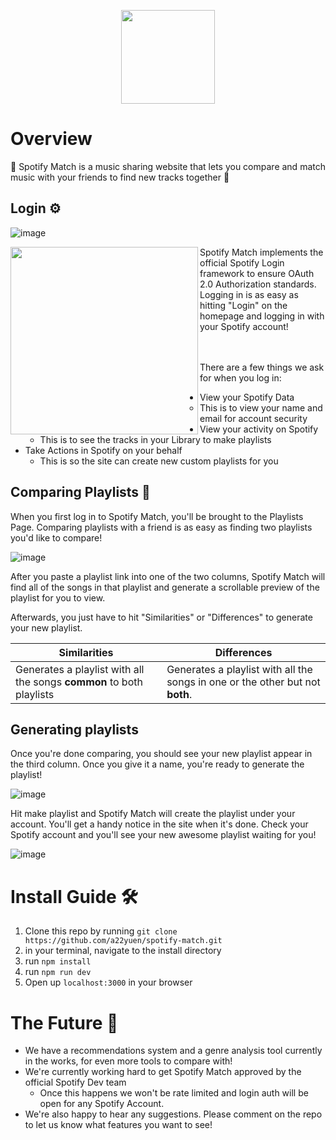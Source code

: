 <p align="center"> <img src="https://user-images.githubusercontent.com/64274316/221059329-e3778a0e-31a8-4f42-9dcb-22185c113f99.png" height="150"/> </p>

# Overview 
🌟 Spotify Match is a music sharing website that lets you compare and match music with your friends to find new tracks together 🌟

## Login ⚙️

![image](https://user-images.githubusercontent.com/64274316/221060453-d8768fc6-bb35-4047-b858-53d3d0d83e4a.png)

<img align="left" src="https://user-images.githubusercontent.com/64274316/221055373-65fc7114-6418-44a2-a846-e3fcebef7de7.png" height="300"/>
Spotify Match implements the official Spotify Login framework to ensure OAuth 2.0 Authorization standards.
Logging in is as easy as hitting "Login" on the homepage and logging in with your Spotify account!

<br><br/>
There are a few things we ask for when you log in:


- View your Spotify Data
    - This is to view your name and email for account security
- View your activity on Spotify
    - This is to see the tracks in your Library to make playlists
- Take Actions in Spotify on your behalf
    - This is so the site can create new custom playlists for you

## Comparing Playlists 🔀

When you first log in to Spotify Match, you'll be brought to the Playlists Page. Comparing playlists with a friend is as easy as finding two playlists you'd like to compare!


![image](https://user-images.githubusercontent.com/64274316/221057227-c434b563-8758-4f14-ab85-7e5fea748477.png)

After you paste a playlist link into one of the two columns, Spotify Match will find all of the songs in that playlist and generate a scrollable preview of the playlist for you to view.

Afterwards, you just have to hit "Similarities" or "Differences" to generate your new playlist.

<div align="center">

| **Similarities** | **Differences** |
| --------------- | --------------- |
| Generates a playlist with all the songs **common** to both playlists | Generates a playlist with all the songs in one or the other but not **both**.| 

</div>


## Generating playlists

Once you're done comparing, you should see your new playlist appear in the third column. 
Once you give it a name, you're ready to generate the playlist!

![image](https://user-images.githubusercontent.com/64274316/221060158-65ba11c2-5cc7-450d-aa8e-cb852b9e9216.png)

Hit make playlist and Spotify Match will create the playlist under your account. You'll get a handy notice in the site when it's done. Check your Spotify account and you'll see your new awesome playlist waiting for you!

![image](https://user-images.githubusercontent.com/64274316/221060209-3dad151c-8297-4f89-abc0-f179ec1774b0.png)


# Install Guide 🛠️
1. Clone this repo by running ```git clone https://github.com/a22yuen/spotify-match.git```
2. in your terminal, navigate to the install directory 
3. run ```npm install```
4. run ```npm run dev```
5. Open up ```localhost:3000``` in your browser

# The Future 🔮

- We have a recommendations system and a genre analysis tool currently in the works, for even more tools to compare with! 
- We're currently working hard to get Spotify Match approved by the official Spotify Dev team
    - Once this happens we won't be rate limited and login auth will be open for any Spotify Account. 
- We're also happy to hear any suggestions. Please comment on the repo to let us know what features you want to see!
